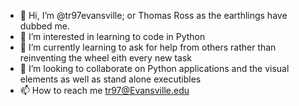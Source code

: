 - 👋 Hi, I’m @tr97evansville; or Thomas Ross as the earthlings have dubbed me.
- 👀 I’m interested in learning to code in Python
- 🌱 I’m currently learning to ask for help from others rather than reinventing the wheel eith every new task
- 💞️ I’m looking to collaborate on Python applications and the visual elements as well as stand alone executibles
- 📫 How to reach me tr97@Evansville.edu

<!---
tr97evansville/tr97evansville is a ✨ special ✨ repository because its `README.md` (this file) appears on your GitHub profile.
You can click the Preview link to take a look at your changes.
--->
